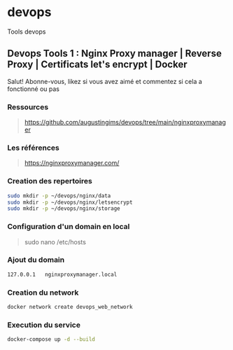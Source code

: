 # devops

Tools devops

## Devops Tools 1 : Nginx Proxy manager | Reverse Proxy | Certificats let's encrypt | Docker

Salut! Abonne-vous, likez si vous avez aimé et commentez si cela a fonctionné ou pas

### Ressources

> https://github.com/augustingims/devops/tree/main/nginxproxymanager

### Les références

> https://nginxproxymanager.com/

### Creation des repertoires

```bash
sudo mkdir -p ~/devops/nginx/data
sudo mkdir -p ~/devops/nginx/letsencrypt
sudo mkdir -p ~/devops/nginx/storage
```

### Configuration d'un domain en local

> sudo nano /etc/hosts

### Ajout du domain

```bash
127.0.0.1   nginxproxymanager.local
```

### Creation du network

```bash
docker network create devops_web_network
```

### Execution du service

```bash
docker-compose up -d --build
```

